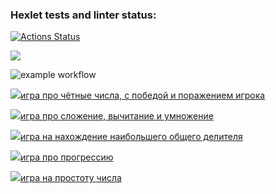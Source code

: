 ### Hexlet tests and linter status:
[![Actions Status](https://github.com/jediphorin/java-project-lvl1/workflows/hexlet-check/badge.svg)](https://github.com/jediphorin/java-project-lvl1/actions)

<a href="https://codeclimate.com/github/jediphorin/java-project-lvl1/maintainability"><img src="https://api.codeclimate.com/v1/badges/17d1894c16708f644c3f/maintainability" /></a>

![example workflow](https://github.com/jediphorin/java-project-lvl1/actions/workflows/github-actions-demo.yml/badge.svg)

<a href="https://asciinema.org/a/rz3Ihzv9UYpDQVsBkiRtZR6yG" target="_blank"><img src="https://asciinema.org/a/rz3Ihzv9UYpDQVsBkiRtZR6yG.svg" />игра про чётные числа, с победой и поражением игрока</a>

<a href="https://asciinema.org/a/U6HXKmqGyxEtOepkTJlhVc1Fy" target="_blank"><img src="https://asciinema.org/a/U6HXKmqGyxEtOepkTJlhVc1Fy.svg" />игра про сложение, вычитание и умножение</a>

<a href="https://asciinema.org/a/5w1lXsLVvLTkTujfljqnTKs3B" target="_blank"><img src="https://asciinema.org/a/5w1lXsLVvLTkTujfljqnTKs3B.svg" />игра на нахождение наибольшего общего делителя</a>

<a href="https://asciinema.org/a/BXpflu25OBMPjBQOpQCpiwEIk" target="_blank"><img src="https://asciinema.org/a/BXpflu25OBMPjBQOpQCpiwEIk.svg" />игра про прогрессию</a>

<a href="https://asciinema.org/a/0MrjfisRFO2LhsM0VOfPpQGi1" target="_blank"><img src="https://asciinema.org/a/0MrjfisRFO2LhsM0VOfPpQGi1.svg" />игра на простоту числа</a>